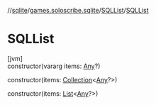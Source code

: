 //[sqlite](../../../index.md)/[games.soloscribe.sqlite](../index.md)/[SQLList](index.md)/[SQLList](-s-q-l-list.md)

# SQLList

[jvm]\
constructor(vararg items: [Any](https://kotlinlang.org/api/latest/jvm/stdlib/kotlin-stdlib/kotlin/-any/index.html)?)

constructor(items: [Collection](https://kotlinlang.org/api/latest/jvm/stdlib/kotlin-stdlib/kotlin.collections/-collection/index.html)&lt;[Any](https://kotlinlang.org/api/latest/jvm/stdlib/kotlin-stdlib/kotlin/-any/index.html)?&gt;)

constructor(items: [List](https://kotlinlang.org/api/latest/jvm/stdlib/kotlin-stdlib/kotlin.collections/-list/index.html)&lt;[Any](https://kotlinlang.org/api/latest/jvm/stdlib/kotlin-stdlib/kotlin/-any/index.html)?&gt;)
